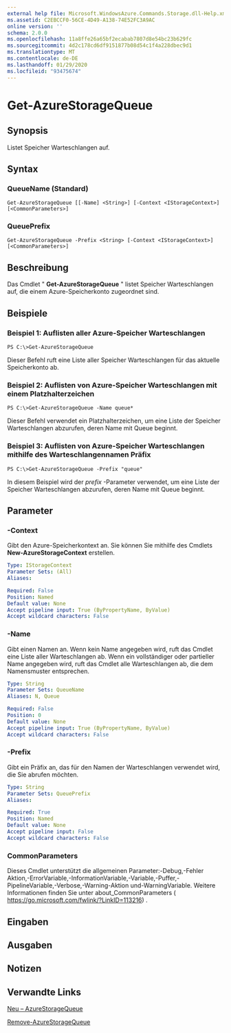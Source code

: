 ```yaml
---
external help file: Microsoft.WindowsAzure.Commands.Storage.dll-Help.xml
ms.assetid: C2EBCCF0-56CE-4D49-A138-74E52FC3A9AC
online version: ''
schema: 2.0.0
ms.openlocfilehash: 11a8ffe26a65bf2ecabab7807d8e54bc23b629fc
ms.sourcegitcommit: 4d2c178cd6df9151877b08d54c1f4a228dbec9d1
ms.translationtype: MT
ms.contentlocale: de-DE
ms.lasthandoff: 01/29/2020
ms.locfileid: "93475674"
---
```

# Get-AzureStorageQueue

## Synopsis
Listet Speicher Warteschlangen auf.

## Syntax

### QueueName (Standard)
```
Get-AzureStorageQueue [[-Name] <String>] [-Context <IStorageContext>] [<CommonParameters>]
```

### QueuePrefix
```
Get-AzureStorageQueue -Prefix <String> [-Context <IStorageContext>] [<CommonParameters>]
```

## Beschreibung
Das Cmdlet " **Get-AzureStorageQueue** " listet Speicher Warteschlangen auf, die einem Azure-Speicherkonto zugeordnet sind.

## Beispiele

### Beispiel 1: Auflisten aller Azure-Speicher Warteschlangen
```
PS C:\>Get-AzureStorageQueue
```

Dieser Befehl ruft eine Liste aller Speicher Warteschlangen für das aktuelle Speicherkonto ab.

### Beispiel 2: Auflisten von Azure-Speicher Warteschlangen mit einem Platzhalterzeichen
```
PS C:\>Get-AzureStorageQueue -Name queue*
```

Dieser Befehl verwendet ein Platzhalterzeichen, um eine Liste der Speicher Warteschlangen abzurufen, deren Name mit Queue beginnt.

### Beispiel 3: Auflisten von Azure-Speicher Warteschlangen mithilfe des Warteschlangennamen Präfix
```
PS C:\>Get-AzureStorageQueue -Prefix "queue"
```

In diesem Beispiel wird der *prefix* -Parameter verwendet, um eine Liste der Speicher Warteschlangen abzurufen, deren Name mit Queue beginnt.

## Parameter

### -Context
Gibt den Azure-Speicherkontext an.
Sie können Sie mithilfe des Cmdlets **New-AzureStorageContext** erstellen.

```yaml
Type: IStorageContext
Parameter Sets: (All)
Aliases: 

Required: False
Position: Named
Default value: None
Accept pipeline input: True (ByPropertyName, ByValue)
Accept wildcard characters: False
```

### -Name
Gibt einen Namen an.
Wenn kein Name angegeben wird, ruft das Cmdlet eine Liste aller Warteschlangen ab.
Wenn ein vollständiger oder partieller Name angegeben wird, ruft das Cmdlet alle Warteschlangen ab, die dem Namensmuster entsprechen.

```yaml
Type: String
Parameter Sets: QueueName
Aliases: N, Queue

Required: False
Position: 0
Default value: None
Accept pipeline input: True (ByPropertyName, ByValue)
Accept wildcard characters: False
```

### -Prefix
Gibt ein Präfix an, das für den Namen der Warteschlangen verwendet wird, die Sie abrufen möchten.

```yaml
Type: String
Parameter Sets: QueuePrefix
Aliases: 

Required: True
Position: Named
Default value: None
Accept pipeline input: False
Accept wildcard characters: False
```

### CommonParameters
Dieses Cmdlet unterstützt die allgemeinen Parameter:-Debug,-Fehler Aktion,-ErrorVariable,-InformationVariable,-Variable,-Puffer,-PipelineVariable,-Verbose,-Warning-Aktion und-WarningVariable. Weitere Informationen finden Sie unter about_CommonParameters ( https://go.microsoft.com/fwlink/?LinkID=113216) .

## Eingaben

## Ausgaben

## Notizen

## Verwandte Links

[Neu – AzureStorageQueue](./New-AzureStorageQueue.md)

[Remove-AzureStorageQueue](./Remove-AzureStorageQueue.md)


